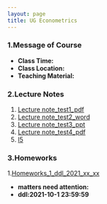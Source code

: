 ```yaml
---
layout: page
title: UG Econometrics
---
```


### 1.Message of Course
* **Class Time:**
* **Class Location:**
* **Teaching Material:**

### 2.Lecture Notes
1. [Lecture note_test1_pdf](https://ruc-econ.github.io/Lecture_Notes/UG_econometrics/JMLRdropout.pdf)
2. [Lecture note_test2_word](https://ruc-econ.github.io/Lecture_Notes/UG_econometrics/LaTeX画神经网络图.docx)
3. [Lecture note_test3_ppt](https://ruc-econ.github.io/Lecture_Notes/UG_econometrics/latex教程解析.ppt)
4. [Lecture note_test4_pdf](https://ruc-econ.github.io/Lecture_Notes/UG_econometrics/神经网络与机器学习.pdf)
5. [l5](https://ruc-econ.github.io/Lecture_Notes/UG_econometrics/中国人民大学全日制中国学生请假申请审批表.pdf)


### 3.Homeworks
1.[Homeworks_1_ddl_2021_xx_xx](https://ruc-econ.github.io/Lecture_Notes/UG_econometrics/神经网络与机器学习.pdf)
* **matters need attention:**
* **ddl:2021-10-1 23:59:59**
